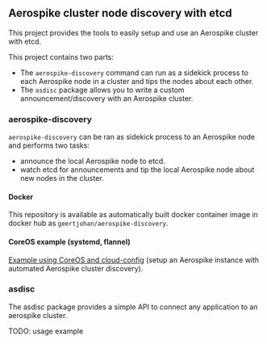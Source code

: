 ## Aerospike cluster node discovery with etcd

This project provides the tools to easily setup and use an Aerospike cluster with etcd.

This project contains two parts:
 - The `aerospike-discovery` command can run as a sidekick process to each Aerospike node in a cluster and tips the nodes about each other.
 - The `asdisc` package allows you to write a custom announcement/discovery with an Aerospike cluster.

### aerospike-discovery
`aerospike-discovery` can be ran as sidekick process to an Aerospike node and performs two tasks:
 - announce the local Aerospike node to etcd.
 - watch etcd for announcements and tip the local Aerospike node about new nodes in the cluster.

#### Docker
This repository is available as automatically built docker container image in docker hub as `geertjohan/aerospike-discovery`.

#### CoreOS example (systemd, flannel)

[Example using CoreOS and cloud-config](docs/Example-CoreOS-cloud-config.md) (setup an Aerospike instance with automated Aerospike cluster discovery).

### asdisc
The asdisc package provides a simple API to connect any application to an aerospike cluster.

TODO: usage example
